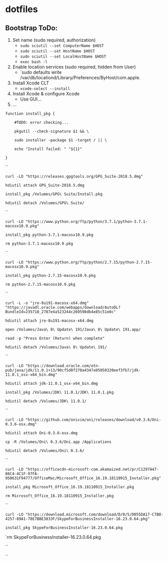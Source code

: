 # dotfiles
## Bootstrap ToDo:
1. Set name (sudo required, authorization)
    - `sudo sciutil --set ComputerName $HOST`
    - `sudo sciutil --set HostName $HOST`
    - `sudo sciutil --set LocalHostName $HOST`
    - `exec bash -l`
1. Enable location services (sudo required, hidden from User)
    - `sudo defaults write /var/db/locationd/Library/Preferences/ByHost/com.apple.
1. Install Xcode CLT
    - `xcode-select --install`
1. Install Xcode & configure Xcode
    - Use GUI...
1. ...

`function install_pkg {`

`    #TODO: error checking...`

`    pkgutil --check-signature $1 && \`

`    sudo installer -package $1 -target / || \`

`    echo "Install failed: " "${1}"`

`}`

``

`curl -LO "https://releases.gpgtools.org/GPG_Suite-2018.5.dmg"`

`hdiutil attach GPG_Suite-2018.5.dmg`

`install_pkg /Volumes/GPG\ Suite/Install.pkg`

`hdiutil detach /Volumes/GPG\ Suite/`

``

`curl -LO "https://www.python.org/ftp/python/3.7.1/python-3.7.1-macosx10.9.pkg"`

`install_pkg python-3.7.1-macosx10.9.pkg`

`rm python-3.7.1-macosx10.9.pkg`

``

`curl -LO "https://www.python.org/ftp/python/2.7.15/python-2.7.15-macosx10.9.pkg"`

`install_pkg python-2.7.15-macosx10.9.pkg`

`rm python-2.7.15-macosx10.9.pkg`

``

`curl -L -o "jre-8u191-macosx-x64.dmg" "https://javadl.oracle.com/webapps/download/AutoDL?BundleId=235718_2787e4a523244c269598db4e85c51e0c"`

`hdiutil attach jre-8u191-macosx-x64.dmg`

`open /Volumes/Java\ 8\ Update\ 191/Java\ 8\ Update\ 191.app/`

`read -p "Press Enter (Return) when complete"`

`hdiutil detach /Volumes/Java\ 8\ Update\ 191/`

``

`curl -LO "https://download.oracle.com/otn-pub/java/jdk/11.0.1+13/90cf5d8f270a4347a95050320eef3fb7/jdk-11.0.1_osx-x64_bin.dmg"`

`hdiutil attach jdk-11.0.1_osx-x64_bin.dmg`

`install_pkg /Volumes/JDK\ 11.0.1/JDK\ 11.0.1.pkg`

`hdiutil detach /Volumes/JDK\ 11.0.1/`

``

`curl -LO "https://github.com/onivim/oni/releases/download/v0.3.6/Oni-0.3.6-osx.dmg"`

`hdiutil attach Oni-0.3.6-osx.dmg`

`cp -R /Volumes/Oni\ 0.3.6/Oni.app /Applications`

`hdiutil detach /Volumes/Oni\ 0.3.6/`

``

`curl -LO "https://officecdn-microsoft-com.akamaized.net/pr/C1297A47-86C4-4C1F-97FA-950631F94777/OfficeMac/Microsoft_Office_16.19.18110915_Installer.pkg"`

`install_pkg Microsoft_Office_16.19.18110915_Installer.pkg`

`rm Microsoft_Office_16.19.18110915_Installer.pkg`

``

`curl -LO "https://download.microsoft.com/download/D/0/5/D055DA17-C7B8-4257-89A1-78E7BBE3833F/SkypeForBusinessInstaller-16.23.0.64.pkg"`

`install_pkg SkypeForBusinessInstaller-16.23.0.64.pkg`

`rm SkypeForBusinessInstaller-16.23.0.64.pkg

``

``
